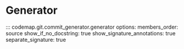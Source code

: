 # Generator

::: codemap.git.commit_generator.generator
    options:
      members_order: source
      show_if_no_docstring: true
      show_signature_annotations: true
      separate_signature: true

